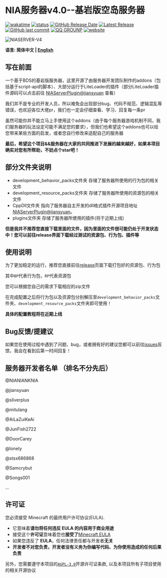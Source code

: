# NIA服务器v4.0--基岩版空岛服务器

[![wakatime](https://wakatime.com/badge/user/a2d785d3-a26c-467b-9112-333ba2bee9e8/project/9ae0abd5-b1ad-4199-bd66-0fba1a96ac45.svg?style=for-the-badge)](https://wakatime.com/badge/user/a2d785d3-a26c-467b-9112-333ba2bee9e8/project/9ae0abd5-b1ad-4199-bd66-0fba1a96ac45)
[![status](https://img.shields.io/github/actions/workflow/status/NIANIANKNIA/NIASERVER-V4/main.yml?style=for-the-badge)](https://github.com/NIANIANKNIA/NIASERVER-V4/actions)
[![GitHub Release Date](https://img.shields.io/github/release-date/NIANIANKNIA/NIASERVER-V4?style=for-the-badge)](https://github.com/NIANIANKNIA/NIASERVER-V4/releases)
[![Latest Release](https://img.shields.io/github/v/release/NIANIANKNIA/NIASERVER-V4?style=for-the-badge)](https://github.com/NIANIANKNIA/NIASERVER-V4/releases/latest)
[![GitHub last commit](https://img.shields.io/github/last-commit/NIANIANKNIA/NIASERVER-V4?style=for-the-badge)](https://github.com/NIANIANKNIA/NIASERVER-V4/commits)
[![QQ GROUNP](https://img.shields.io/badge/QQ%20GROUNP-724360499-blue?style=for-the-badge)](https://jq.qq.com/?_wv=1027&k=uk57fVr0)
[![website](https://img.shields.io/badge/website-docs.mcnia.top-blue?style=for-the-badge)](https://docs.mcnia.top)

![NIASERVER-V4](https://socialify.git.ci/NIANIANKNIA/NIASERVER-V4/image?description=1&descriptionEditable=%E4%B8%80%E4%B8%AA%E5%9F%BA%E4%BA%8EBDS%E7%9A%84Minecraft%E6%9C%8D%E5%8A%A1%E5%99%A8%EF%BC%81&font=KoHo&forks=1&issues=1&logo=https%3A%2F%2Fdocs.mcnia.top%2Flogo.png&name=1&pattern=Circuit%20Board&pulls=1&stargazers=1&theme=Auto)

**语言: 简体中文 | [English](README-EN.md)**

## 写在前面

一个基于BDS的基岩版服务器，这里开源了由服务器开发团队制作的addons（包括基于script-api的脚本）、大部分运行于LiteLoader的插件（部分LiteLoader插件源码可以点击前往 [NIAServerPlugin@jiansyuan](https://github.com/jiansyuan/NIAServerPlugin) 查看）

我们并不是专业的开发人员，所以难免会出现部分bug、代码不规范、逻辑混乱等错误，也欢迎各位大佬pr，我们也一定会仔细查看、学习、回复每一条pr

虽然可能你并不能立马上手使用这个addons（由于每个服务器游戏机制不同，我们服务器的玩法设定可能不满足您的要求），但我们也希望这个addons也可以给您带来某些方面的启发，或者您自行修改来适配自己的服务器

**最后，希望这个项目&&服务器在大家的共同推进下发展的越来越好，如果本项目确实对您有所帮助，不妨点个star吧！**


## 部分文件夹说明

- development_behavior_packs文件夹 存储了服务器所使用的行为包的相关文件
- development_resource_packs文件夹 存储了服务器所使用的资源包的相关文件
- CppDll文件夹 指向了服务器自主开发的dll格式插件开源项目地址[NIAServerPlugin@jiansyuan](https://github.com/jiansyuan/NIAServerPlugin)。
- plugins文件夹 存储了服务器所使用的插件(将于近期上线)

**但是我并不推荐您直接下载里面的文件，因为里面的文件很可能仍处于开发状态中！您可以前往release界面下载经过测试的资源包、行为包、插件等**

## 使用说明

为了更加稳定的运行，推荐您直接前往[release](https://github.com/NIANIANKNIA/NIASERVER-V4/releases/latest)页面下载打包好的资源包、行为包

其中`BP`代表行为包，`RP`代表资源包

您可以根据您自己的需求下载相应的zip文件

在完成配置之后将行为包以及资源包分别解压至`development_behavior_packs`文件夹、`development_resource_packs`文件夹即可使用！

**具体的配置教程将在近期上线**

## Bug反馈/提建议

如果您在使用过程中遇到了问题、bug，或者拥有好的建议您都可以前往[issues](https://github.com/NIANIANKNIA/NIASERVER-V4/issues)反馈，我会在看到后第一时间回复！

## 服务器开发者名单 （排名不分先后）

@NIANIANKNIA

@jiansyuan

@sliverplus

@mitulang

@AiLaZuiKeAi

@JunFish2722

@DoorCarey

@lonely

@stsx686868

@Samcrybut

@Songs001

...

## 许可证

您必须接受 Minecraft 的最终用户许可协议(EULA).

- 它意味着**请勿将任何违反 EULA 的内容用于商业用途**
- 接受这个**许可证**意味着您也**接受了**[Minecraft EULA](https://account.mojang.com/terms)
- 如果您违反了 **EULA**，任何法律责任都与开发者**无关**
- **开发者不对您负责，开发者没有义务为你编写代码、为你使用造成的任何后果负责**

另外，您需要遵守本项目的[`AGPL-3.0`](https://github.com/NIANIANKNIA/NIASERVER-V4/blob/main/LICENSE)开源许可证条款, 以及本项目所有子项目使用的相关开源协议

